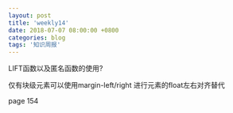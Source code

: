 ```yaml
---
layout: post
title: 'weekly14'
date: 2018-07-07 08:00:00 +0800
categories: blog
tags: '知识周报'
---
```


LIFT函数以及匿名函数的使用?

仅有块级元素可以使用margin-left/right 进行元素的float左右对齐替代

page 154